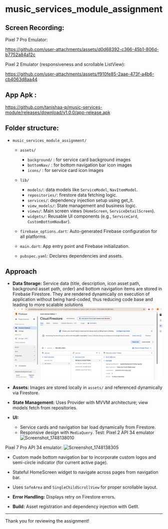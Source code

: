 # music_services_module_assignment

## Screen Recording:

Pixel 7 Pro Emulator:


https://github.com/user-attachments/assets/d0d68392-c366-45b1-806d-b7752a84a12c



Pixel 2 Emulator (responsiveness and scrollable ListView):


https://github.com/user-attachments/assets/f910fe85-2aae-473f-a4b6-cb4063d8aa44



## App Apk :

https://github.com/tanishaa-p/music-services-module/releases/download/v1.0.0/app-release.apk

## Folder structure:
- `music_services_module_assignment/`
  - `assets/`
    - `background/` : for service card background images  
    - `bottomNav/` : for bottom navigation bar icon images
    - `icons/` : for service card icon images

  - `lib/`
    - `models/`: data models like `ServiceModel`, `NavItemModel`.
    - `repositories/`: firestore data fetching logic.
    - `services/`: dependency injection setup using get_it.
    - `view_models/`: State management and business logic.
    - `views/`: Main screen views (`HomeScreen`, `ServiceDetailScreen`).
    - `widgets/`: Reusable UI components (e.g., `ServiceCard`, `CustomBottomNavBar`).
  
  - `firebase_options.dart`: Auto-generated Firebase configuration for all platforms.

  - `main.dart`: App entry point and Firebase initialization.

  - `pubspec.yaml`: Declares dependencies and assets.


## Approach

- **Data Storage:** Service data (title, description, icon asset path, background asset path, order) and bottom navigation items are stored in Firebase Firestore. They are rendered dynamically on execution of application without being hard-coded, thus reducing code base and leading to more scalable solutions
![img.png](img.png)

- **Assets:** Images are stored locally in `assets/` and referenced dynamically via Firestore.

- **State Management:** Uses Provider with MVVM architecture; view models fetch from repositories.

- **UI:**
  - Service cards and navigation bar load dynamically from Firestore.
  - Responsive design with `MediaQuery`.
  Test: Pixel 2 API 34 emulator
![Screenshot_1748138010](https://github.com/user-attachments/assets/a0606c74-300e-4764-ba73-ceda2bd9c1c1)

Pixel 7 Pro API 34 emulator:
![Screenshot_1748138305](https://github.com/user-attachments/assets/43a25bbd-548f-4291-a2e3-bbf5da883ece)


  - Custom made bottom navigation bar to incorporate custom logos and semi-circle indicator (for current active page).
  - Stateful HomeScreen widget to navigate across pages from navigation bar.
  - Uses `SafeArea` and `SingleChildScrollView` for proper scrollable layout.

- **Error Handling:** Displays retry on Firestore errors.

- **Build:** Asset registration and dependency injection with GetIt.

---
  Thank you for reviewing the assignment!

